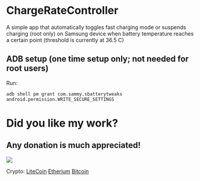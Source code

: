 
# ChargeRateController
A simple app that automatically toggles fast charging mode or suspends charging (root only) on Samsung device when battery temperature reaches a certain point (threshold is currently at 36.5 C)

## ADB setup (one time setup only; not needed for root users)

Run:

    adb shell pm grant com.sammy.sbatterytweaks android.permission.WRITE_SECURE_SETTINGS
    
    
# Did you like my work?
## Any donation is much appreciated!

[<img src="https://www.buymeacoffee.com/assets/img/guidelines/download-assets-sm-1.svg">](https://www.buymeacoffee.com/pascua14)

Crypto: [LiteCoin](https://blockchair.com/litecoin/address/LQchrRCqYmkbd48wnsUfc4BHUZbJUBzLgE)     [Etherium](https://blockchair.com/ethereum/address/0x5b3de0aac3f8973868d2c056c2d5a742d740aadf)     [Bitcoin](https://blockchair.com/bitcoin/address/124zQPrs1VPb1gnXm8W3aiKuAsT6wgJdyL)        

